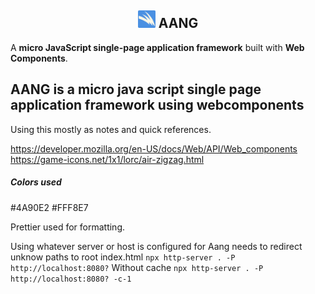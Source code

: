 <h2 align="center">
  <img src="/assets/aang-32.png" width="28" height="28" alt="Aang Logo" />
  AANG
</h2>

A **micro JavaScript single-page application framework** built with **Web Components**.



## AANG is a micro java script single page application framework using webcomponents 



Using this mostly as notes and quick references.

https://developer.mozilla.org/en-US/docs/Web/API/Web_components
https://game-icons.net/1x1/lorc/air-zigzag.html

##### Colors used
#4A90E2
#FFF8E7

Prettier used for formatting.

Using whatever server or host is configured for Aang needs to redirect unknow paths to root index.html
`npx http-server . -P http://localhost:8080?`
Without cache 
`npx http-server . -P http://localhost:8080? -c-1`

